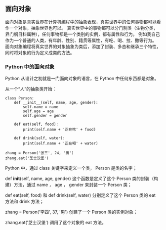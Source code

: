 ## 面向对象 ##
面向对象是真实世界在计算机编程中的抽象表现，真实世界中的任何事物都可以看作一个对象，抽象世界也可以。
真实世界中的事物都可以分门别类（生物分类，界门纲目科属种），任何事物都是一个类别的实例，都有属性和行为。
例如我自己作为一个普通的人类，有年龄、性别、籍贯等属性，有吃、喝、拉、撒等行为。
面向对象编程将真实世界的对象抽象为类后，添加了封装、多态和继承三个特性，同时将对象的行为定义成类的方法。

### Python 中的面向对象 ###
Python 从设计之初就是一门面向对象的语言，在 Python 中任何东西都是对象。

从一个“人”的抽象类开始：
```
class Person:
	def __init__(self, name, age, gender):
		self.name = name
		self.age = age
		self.gender = gender
	
	def eat(self, food):
		print(self.name + '正在吃' + food)
	
	def drink(self, water):
		print(self.name + '正在喝' + water)

zhang = Person('张三', 24, '男')
zhang.eat('芝士汉堡')
````

Python 中，通过 class 关键字来定义一个类， Person 是类的名字；

def __init__(self, name, age, gender) 这个函数是定义了这个 Person 类的封装（构建）方法，通过 name ， age ， gender 来封装一个 Person 类；

def eat(self, food) 和 def drink(self, water) 分别定义了这个 Person 类的 eat 方法和 drink 方法；

zhang = Person('李四', 37, '男') 创建了一个 Person 类的实例对象；

zhang.eat('芝士汉堡') 调用了这个对象的 eat 方法。

